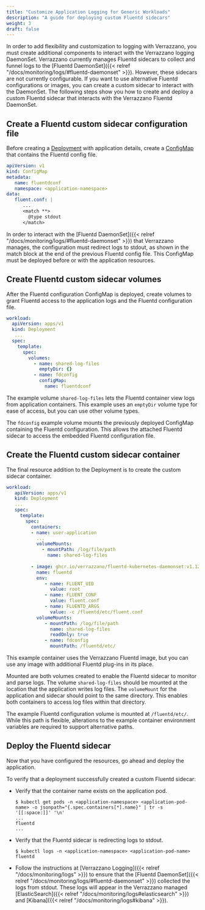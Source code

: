 ```yaml
---
title: "Customize Application Logging for Generic Workloads"
description: "A guide for deploying custom Fluentd sidecars"
weight: 3
draft: false
---
```


In order to add flexibility and customization to logging with Verrazzano, you must create additional components to interact with the Verrazzano logging DaemonSet.
Verrazzano currently manages Fluentd sidecars to collect and funnel logs to the [Fluentd DaemonSet]({{< relref "/docs/monitoring/logs/#fluentd-daemonset" >}}).
However, these sidecars are not currently configurable. 
If you want to use alternative Fluentd configurations or images, you can create a custom sidecar to interact with the DaemonSet.
The following steps show you how to create and deploy a custom Fluentd sidecar that interacts with the Verrazzano Fluentd DaemonSet.

## Create a Fluentd custom sidecar configuration file

Before creating a [Deployment](https://kubernetes.io/docs/concepts/workloads/controllers/deployment/) with application details, create a [ConfigMap](https://kubernetes.io/docs/concepts/configuration/configmap/) that contains the Fluentd config file.
```yaml
apiVersion: v1
kind: ConfigMap
metadata:
   name: fluentdconf
   namespace: <application-namespace>
data:
   fluent.conf: |
      ...
      <match **>
        @type stdout
      </match>

```
In order to interact with the [Fluentd DaemonSet]({{< relref "/docs/monitoring/logs/#fluentd-daemonset" >}}) that Verrazzano manages, the configuration must redirect logs to stdout, as shown in the match block at the end of the previous Fluentd config file.
This ConfigMap must be deployed before or with the application resources.

## Create Fluentd custom sidecar volumes

After the Fluentd configuration ConfigMap is deployed, create volumes to grant Fluentd access to the application logs and the Fluentd configuration file.
```yaml
workload:
  apiVersion: apps/v1
  kind: Deployment
   ...
  spec:
    template:
      spec:
        volumes:
          - name: shared-log-files
            emptyDir: {}
          - name: fdconfig
            configMap:
              name: fluentdconf

```
The example volume `shared-log-files` lets the Fluentd container view logs from application containers. This example uses an `emptyDir` volume type for ease of access, but you can use other volume types.

The `fdconfig` example volume mounts the previously deployed ConfigMap containing the Fluentd configuration. This allows the attached Fluentd sidecar to access the embedded Fluentd configuration file.

## Create the Fluentd custom sidecar container

The final resource addition to the Deployment is to create the custom sidecar container.

```yaml
workload:
   apiVersion: apps/v1
   kind: Deployment
   ...
   spec:
     template:
       spec:
         containers:
         - name: user-application
           ...
           volumeMounts:
             - mountPath: /log/file/path
               name: shared-log-files
               
         - image: ghcr.io/verrazzano/fluentd-kubernetes-daemonset:v1.12.3-20210517195222-f345ec2
           name: fluentd
           env:
              - name: FLUENT_UID
                value: root
              - name: FLUENT_CONF
                value: fluent.conf
              - name: FLUENTD_ARGS
                value: -c /fluentd/etc/fluent.conf
           volumeMounts:
              - mountPath: /log/file/path
                name: shared-log-files
                readOnly: true
              - name: fdconfig
                mountPath: /fluentd/etc/

```

This example container uses the Verrazzano Fluentd image, but you can use any image with additional Fluentd plug-ins in its place.

Mounted are both volumes created to enable the Fluentd sidecar to monitor and parse logs.
The volume `shared-log-files` should be mounted at the location that the application writes log files.
The `volumeMount` for the application and sidecar should point to the same directory. 
This enables both containers to access log files within that directory.

The example Fluentd configuration volume is mounted at `/fluentd/etc/`. 
While this path is flexible, alterations to the example container environment variables are required to support alternative paths.

## Deploy the Fluentd sidecar

Now that you have configured the resources, go ahead and deploy the application.

To verify that a deployment successfully created a custom Fluentd sidecar:
- Verify that the container name exists on the application pod.
  ```
  $ kubectl get pods -n <application-namespace> <application-pod-name> -o jsonpath="{.spec.containers[*].name}" | tr -s '[[:space:]]' '\n'
  ...
  fluentd
  ...
  ```
- Verify that the Fluentd sidecar is redirecting logs to stdout.
  ```
  $ kubectl logs -n <application-namespace> <application-pod-name> fluentd
  ```
- Follow the instructions at [Verrazzano Logging]({{< relref "/docs/monitoring/logs" >}}) to ensure that the [Fluentd DaemonSet]({{< relref "/docs/monitoring/logs/#fluentd-daemonset" >}}) collected the logs from stdout.
  These logs will appear in the Verrazzano managed [ElasticSearch]({{< relref "/docs/monitoring/logs#elasticsearch" >}}) and [Kibana]({{< relref "/docs/monitoring/logs#kibana" >}}).
